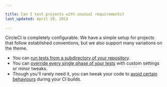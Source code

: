 ```yaml
---

title: Can I test projects with unusual requirements?
last_updated: April 29, 2013

---
```


CircleCI is completely configurable.
We have a simple setup for projects that follow established conventions, but we also support many variations on the theme.

*   You can [ run tests from a subdirectory of your repository](/docs/configuration#subdirectory).
*   You can [override every single phase of your tests](/docs/configuration)
    with custom settings or minor tweaks.
*   Though you'll rarely need it, you can tweak your code to
    [avoid certain behaviours](/docs/dont-run) during your CI builds.
